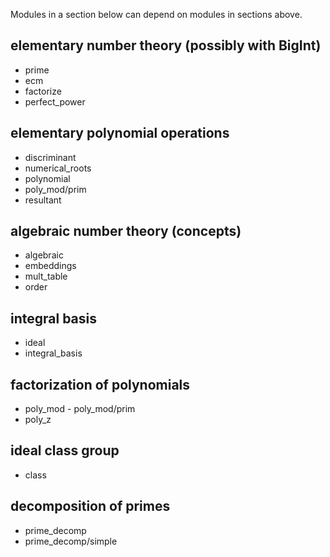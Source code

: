 Modules in a section below can depend on modules in sections above.

## elementary number theory (possibly with BigInt)
- prime
- ecm
- factorize
- perfect_power

## elementary polynomial operations
- discriminant
- numerical_roots
- polynomial
- poly_mod/prim
- resultant

## algebraic number theory (concepts)
- algebraic
- embeddings
- mult_table
- order

## integral basis
- ideal
- integral_basis

## factorization of polynomials
- poly_mod - poly_mod/prim
- poly_z

## ideal class group
- class

## decomposition of primes
- prime_decomp
- prime_decomp/simple
